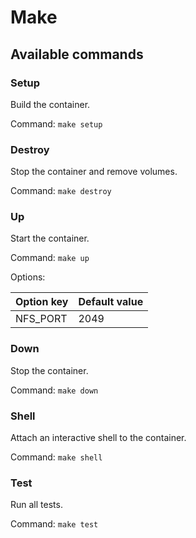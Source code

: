 # Make

## Available commands

### Setup

Build the container.

Command: `make setup`


### Destroy

Stop the container and remove volumes.

Command: `make destroy`


### Up

Start the container.

Command: `make up`

Options:

| Option key | Default value |
|------------|---------------|
| NFS_PORT   | 2049          |


### Down

Stop the container.

Command: `make down`


### Shell

Attach an interactive shell to the container.

Command: `make shell`


### Test

Run all tests.

Command: `make test`
